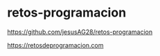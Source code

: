 # retos-programacion

https://github.com/jesusAG28/retos-programacion

https://retosdeprogramacion.com